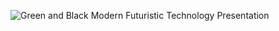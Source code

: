 ![Green and Black Modern Futuristic Technology Presentation](https://github.com/user-attachments/assets/f232f813-fd8f-4e42-9c63-e66bf8bd0ac2)

<!--
![Score Card](https://github-readme-stats.vercel.app/api?username=a904guy&show_icons=true&theme=dark&hide_title=true&count_private=true&border_color=4CFF01&text_color=2CCE00&icon_color=4CFF01&bg_color=102913)
-->

<!--
**a904guy/a904guy** is a ✨ _special_ ✨ repository because its `README.md` (this file) appears on your GitHub profile.

Here are some ideas to get you started:

- 🔭 I’m currently working on ...
- 🌱 I’m currently learning ...
- 👯 I’m looking to collaborate on ...
- 🤔 I’m looking for help with ...
- 💬 Ask me about ...
- 📫 How to reach me: ...
- 😄 Pronouns: ...
- ⚡ Fun fact: ...
-->
